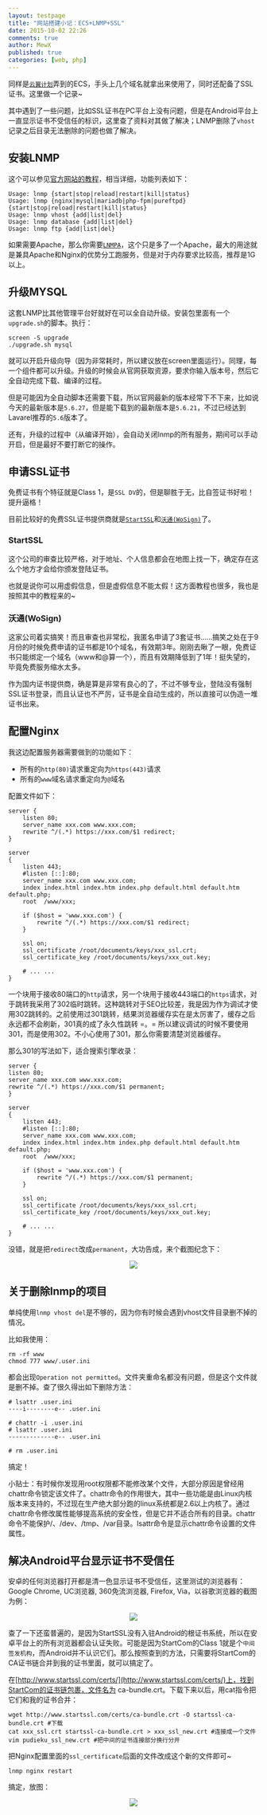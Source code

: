 ```yaml
---
layout: testpage
title: "网站搭建小记：ECS+LNMP+SSL"
date: 2015-10-02 22:26
comments: true
author: MewX
published: true
categories: [web, php]
---
```


同样是[`云翼计划`](http://www.aliyun.com/act/aliyun/campus.html)弄到的ECS，手头上几个域名就拿出来使用了，同时还配备了SSL证书。这里做一个记录~

其中遇到了一些问题，比如SSL证书在PC平台上没有问题，但是在Android平台上一直显示证书不受信任的标识，这里查了资料对其做了解决；LNMP删除了`vhost`记录之后目录无法删除的问题也做了解决。

## 安装LNMP

这个可以参见[官方网站的教程](http://lnmp.org/)，相当详细，功能列表如下：

    Usage: lnmp {start|stop|reload|restart|kill|status}
    Usage: lnmp {nginx|mysql|mariadb|php-fpm|pureftpd} {start|stop|reload|restart|kill|status}
    Usage: lnmp vhost {add|list|del}
    Usage: lnmp database {add|list|del}
    Usage: lnmp ftp {add|list|del}


如果需要Apache，那么你需要[`LNMPA`](http://lnmp.org/lnmpa.html)，这个只是多了一个Apache，最大的用途就是兼具Apache和Nginx的优势分工跑服务，但是对于内存要求比较高，推荐是1G以上。

## 升级MYSQL

这套LNMP比其他管理平台好就好在可以全自动升级。安装包里面有一个`upgrade.sh`的脚本。执行：

    screen -S upgrade
    ./upgrade.sh mysql

就可以开启升级向导（因为非常耗时，所以建议放在screen里面运行）。同理，每一个组件都可以升级。升级的时候会从官网获取资源，要求你输入版本号，然后它全自动完成下载、编译的过程。

但是可能因为全自动脚本还需要下载，所以官网最新的版本经常下不下来，比如说今天的最新版本是`5.6.27`，但是能下载到的最新版本是`5.6.21`，不过已经达到Lavarel推荐的`5.6`版本了。

还有，升级的过程中（从编译开始），会自动关闭lnmp的所有服务，期间可以手动开启，但是最好不要打断它的操作。

## 申请SSL证书

免费证书有个特征就是Class 1，是`SSL DV`的，但是聊胜于无，比自签证书好啦！提升逼格！

目前比较好的免费SSL证书提供商就是[`StartSSL`](https://startssl.com/)和[`沃通(WoSign)`](https://wosign.com/)了。

### StartSSL

这个公司的审查比较严格，对于地址、个人信息都会在地图上找一下，确定存在这么个地方才会给你颁发登陆证书。

也就是说你可以用虚假信息，但是虚假信息不能太假！这方面教程也很多，我也是按照其中的教程来的~

### 沃通(WoSign)

这家公司着实搞笑！而且审查也非常松，我匿名申请了3套证书……搞笑之处在于9月份的时候免费申请的证书都是10个域名，有效期3年。刚刚去瞅了一眼，免费证书只能绑定一个域名（www和@算一个），而且有效期降低到了1年！挺失望的，毕竟免费服务缩水太多。

作为国内证书提供商，确是算是非常有良心的了，不过不够专业，登陆没有强制SSL证书登录，而且认证也不严厉，证书是全自动生成的，所以直接可以伪造一堆证书出来。

## 配置Nginx

我这边配置服务器需要做到的功能如下：

- 所有的`http(80)`请求重定向为`https(443)`请求
- 所有的`www`域名请求重定向为`@`域名

配置文件如下：

    server {
        listen 80;
        server_name xxx.com www.xxx.com;
        rewrite ^/(.*) https://xxx.com/$1 redirect;
    }

    server
    {
        listen 443;
        #listen [::]:80;
        server_name xxx.com www.xxx.com;
        index index.html index.htm index.php default.html default.htm default.php;
        root  /www/xxx;

        if ($host = 'www.xxx.com') {
            rewrite ^/(.*) https://xxx.com/$1 redirect;
        }

        ssl on;
        ssl_certificate /root/documents/keys/xxx_ssl.crt;
        ssl_certificate_key /root/documents/keys/xxx_out.key;

        # ... ...
    }

一个块用于接收80端口的`http`请求，另一个块用于接收443端口的`https`请求，对于跳转我采用了302临时跳转。这种跳转对于SEO比较差，我是因为作为调试才使用302跳转的。之前使用过301跳转，结果浏览器缓存实在是太厉害了，缓存之后永远都不会刷新，301真的成了永久性跳转 =。= 所以建议调试的时候不要使用301，而是使用302。不小心使用了301，那么你需要清楚浏览器缓存。

那么301的写法如下，适合搜索引擎收录：

    server {
    listen 80;
    server_name xxx.com www.xxx.com;
    rewrite ^/(.*) https://xxx.com/$1 permanent;
    }

    server
    {
        listen 443;
        #listen [::]:80;
        server_name xxx.com www.xxx.com;
        index index.html index.htm index.php default.html default.htm default.php;
        root  /www/xxx;

        if ($host = 'www.xxx.com') {
            rewrite ^/(.*) https://xxx.com/$1 permanent;
        }

        ssl on;
        ssl_certificate /root/documents/keys/xxx_ssl.crt;
        ssl_certificate_key /root/documents/keys/xxx_out.key;

        # ... ...
    }

没错，就是把`redirect`改成`permanent`，大功告成，来个截图纪念下：

<center><img src="{{ site.cdn }}imgs/201510/ssl-preview.jpg" style="max-width:100%; height:auto;"/></center>

## 关于删除lnmp的项目

单纯使用`lnmp vhost del`是不够的，因为你有时候会遇到vhost文件目录删不掉的情况。

比如我使用：

    rm -rf www
    chmod 777 www/.user.ini

都会出现`Operation not permitted`。文件夹重命名都没有问题，但是这个文件就是删不掉。查了很久得出如下删除方法：

    # lsattr .user.ini
    ----i--------e-- .user.ini

    # chattr -i .user.ini
    # lsattr .user.ini
    -------------e-- .user.ini

    # rm .user.ini

搞定！

小贴士：有时候你发现用root权限都不能修改某个文件，大部分原因是曾经用chattr命令锁定该文件了。chattr命令的作用很大，其中一些功能是由Linux内核版本来支持的，不过现在生产绝大部分跑的linux系统都是2.6以上内核了。通过chattr命令修改属性能够提高系统的安全性，但是它并不适合所有的目录。chattr命令不能保护/、/dev、/tmp、/var目录。lsattr命令是显示chattr命令设置的文件属性。

## 解决Android平台显示证书不受信任

安卓的任何浏览器打开都是清一色显示证书不受信任，这里测试的浏览器有：Google Chrome, UC浏览器, 360免流浏览器, Firefox, Via，以谷歌浏览器的截图为例：

<center><img src="{{ site.cdn }}imgs/201510/cert-err.jpg" style="max-width:100%; height:auto;"/></center>

查了一下还蛮普遍的，是因为StartSSL没有入驻Android的根证书系统，所以在安卓平台上的所有浏览器都会认证失败。可能是因为StartCom的Class 1就是个`中间签发机构`，而Android并不认识它们。那么按照查到的方法，只需要将StartCom的CA证书链合并到我的证书里面，就可以搞定了。

在[http://www.startssl.com/certs/](http://www.startssl.com/certs/)上，找到StartCom的证书链包裹，文件名为 ca-bundle.crt。下载下来以后，用cat指令把它们和我的证书合并：

    wget http://www.startssl.com/certs/ca-bundle.crt -O startssl-ca-bundle.crt #下载
    cat xxx_ssl.crt startssl-ca-bundle.crt > xxx_ssl_new.crt #连接成一个文件
    vim pudieku_ssl_new.crt #把中间的证书连接部分换行分开

把Nginx配置里面的`ssl_certificate`后面的文件改成这个新的文件即可~

    lnmp nginx restart

搞定，放图：

<center><img src="{{ site.cdn }}imgs/201510/cert-pass.jpg" style="max-width:100%; height:auto;"/></center>

